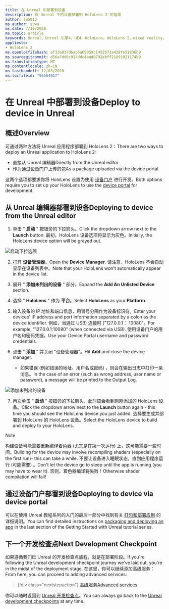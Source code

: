 ```yaml
---
title: 在 Unreal 中部署到设备
description: 将 Unreal 中的设备部署到 HoloLens 2 的指南
author: sw5813
ms.author: suwu
ms.date: 7/10/2020
ms.topic: article
keywords: Unreal，Unreal 引擎4，UE4，HoloLens，HoloLens 2，mixed reality，部署到设备，PC，文档，混合现实耳机，windows mixed reality 耳机，虚拟现实耳机
appliesto:
- HoloLens 2
ms.openlocfilehash: ef33e037d6ab6a69059c1452b71a428fe51836b9
ms.sourcegitcommit: d56e7dd6c917ddc4ead0792ebff21891921174b9
ms.translationtype: MT
ms.contentlocale: zh-CN
ms.lasthandoff: 12/03/2020
ms.locfileid: "96564017"
---
```

# <a name="deploy-to-device-in-unreal"></a><span data-ttu-id="74826-104">在 Unreal 中部署到设备</span><span class="sxs-lookup"><span data-stu-id="74826-104">Deploy to device in Unreal</span></span>

## <a name="overview"></a><span data-ttu-id="74826-105">概述</span><span class="sxs-lookup"><span data-stu-id="74826-105">Overview</span></span>
<span data-ttu-id="74826-106">可通过两种方法将 Unreal 应用程序部署到 HoloLens 2：</span><span class="sxs-lookup"><span data-stu-id="74826-106">There are two ways to deploy an Unreal application to HoloLens 2:</span></span>
* <span data-ttu-id="74826-107">直接从 Unreal 编辑器</span><span class="sxs-lookup"><span data-stu-id="74826-107">Directly from the Unreal editor</span></span>
* <span data-ttu-id="74826-108">作为通过设备门户上传的包</span><span class="sxs-lookup"><span data-stu-id="74826-108">As a package uploaded via the device portal</span></span>

<span data-ttu-id="74826-109">这两个选项都要求你将 HoloLens 设置为使用 [设备门户](../platform-capabilities-and-apis/using-the-windows-device-portal.md) 进行开发。</span><span class="sxs-lookup"><span data-stu-id="74826-109">Both options require you to set up your HoloLens to use the [device portal](../platform-capabilities-and-apis/using-the-windows-device-portal.md) for development.</span></span>

## <a name="deploying-to-device-from-the-unreal-editor"></a><span data-ttu-id="74826-110">从 Unreal 编辑器部署到设备</span><span class="sxs-lookup"><span data-stu-id="74826-110">Deploying to device from the Unreal editor</span></span>

1. <span data-ttu-id="74826-111">单击 " **启动** " 按钮旁的下拉箭头。</span><span class="sxs-lookup"><span data-stu-id="74826-111">Click the dropdown arrow next to the **Launch** button.</span></span> <span data-ttu-id="74826-112">最初，HoloLens 设备选项将显示为灰色。</span><span class="sxs-lookup"><span data-stu-id="74826-112">Initially, the HoloLens device option will be grayed out.</span></span>

![启动下拉选项](images/unreal/launch-dropdown.png)

2. <span data-ttu-id="74826-114">打开 **设备管理器**。</span><span class="sxs-lookup"><span data-stu-id="74826-114">Open the **Device Manager**.</span></span> <span data-ttu-id="74826-115">请注意，HoloLens 不会自动显示在设备列表中。</span><span class="sxs-lookup"><span data-stu-id="74826-115">Note that your HoloLens won't automatically appear in the device list.</span></span>

3. <span data-ttu-id="74826-116">展开 " **添加未列出的设备** " 部分。</span><span class="sxs-lookup"><span data-stu-id="74826-116">Expand the **Add An Unlisted Device** section.</span></span>

4. <span data-ttu-id="74826-117">选择 " **HoloLens** " 作为 **平台**。</span><span class="sxs-lookup"><span data-stu-id="74826-117">Select **HoloLens** as your **Platform**.</span></span>

5. <span data-ttu-id="74826-118">输入设备的 IP 地址和端口信息，用冒号分隔作为设备标识符。</span><span class="sxs-lookup"><span data-stu-id="74826-118">Enter your devices' IP address and port information separated by a colon as the device identifier.</span></span> <span data-ttu-id="74826-119">例如，当通过 USB) 连接时 ("127.0.0.1： 10080"。</span><span class="sxs-lookup"><span data-stu-id="74826-119">For example, "127.0.0.1:10080" (when connected via USB).</span></span> <span data-ttu-id="74826-120">使用设备门户的用户名和密码凭据。</span><span class="sxs-lookup"><span data-stu-id="74826-120">Use your Device Portal username and password credentials.</span></span>

6. <span data-ttu-id="74826-121">点击 " **添加** " 并关闭 "设备管理器"。</span><span class="sxs-lookup"><span data-stu-id="74826-121">Hit **Add** and close the device manager.</span></span>
    * <span data-ttu-id="74826-122">如果错误 (例如错误的地址、用户名或密码) ，则会在输出日志中打印一条消息。</span><span class="sxs-lookup"><span data-stu-id="74826-122">In the case of an error (such as wrong address, user name or password), a message will be printed to the Output Log.</span></span>

![添加未列出的设备](images/unreal/add-unlisted-device.png)

7. <span data-ttu-id="74826-124">再次单击 " **启动** " 按钮旁的下拉箭头，此时应会看到刚刚添加的 HoloLens 设备。</span><span class="sxs-lookup"><span data-stu-id="74826-124">Click the dropdown arrow next to the **Launch** button again - this time you should see the HoloLens device you just added.</span></span> <span data-ttu-id="74826-125">选择要生成并部署到 HoloLens 的 HoloLens 设备。</span><span class="sxs-lookup"><span data-stu-id="74826-125">Select the HoloLens device to build and deploy to your HoloLens.</span></span>

>[!NOTE]
><span data-ttu-id="74826-126">构建设备可能需要重新编译着色器 (尤其是在第一次运行) 上，这可能需要一些时间。</span><span class="sxs-lookup"><span data-stu-id="74826-126">Building for the device may involve recompiling shaders (especially on the first run)- this can take a while.</span></span> <span data-ttu-id="74826-127">不要让设备进入睡眠状态，直到应用程序运行 (可能需要) 。</span><span class="sxs-lookup"><span data-stu-id="74826-127">Don't let the device go to sleep until the app is running (you may have to wear it).</span></span> <span data-ttu-id="74826-128">否则，着色器编译将失败！</span><span class="sxs-lookup"><span data-stu-id="74826-128">Otherwise shader compilation will fail!</span></span>

## <a name="deploying-to-device-via-device-portal"></a><span data-ttu-id="74826-129">通过设备门户部署到设备</span><span class="sxs-lookup"><span data-stu-id="74826-129">Deploying to device via device portal</span></span>

<span data-ttu-id="74826-130">可以在使用 Unreal 教程系列的入门的最后一部分中找到有关 [打包和部署应用](tutorials/unreal-uxt-ch6.md#packaging-and-deploying-the-app-via-device-portal) 的详细说明。</span><span class="sxs-lookup"><span data-stu-id="74826-130">You can find detailed instructions on [packaging and deploying an app](tutorials/unreal-uxt-ch6.md#packaging-and-deploying-the-app-via-device-portal) in the last section of the Getting Started with Unreal tutorial series.</span></span>

## <a name="next-development-checkpoint"></a><span data-ttu-id="74826-131">下一个开发检查点</span><span class="sxs-lookup"><span data-stu-id="74826-131">Next Development Checkpoint</span></span>

<span data-ttu-id="74826-132">如果遵循我们已 Unreal 的开发检查点旅程，就是在部署阶段。</span><span class="sxs-lookup"><span data-stu-id="74826-132">If you're following the Unreal development checkpoint journey we've laid out, you're in the midst of the deployment stage.</span></span> <span data-ttu-id="74826-133">在这里，你可以继续添加高级服务：</span><span class="sxs-lookup"><span data-stu-id="74826-133">From here, you can proceed to adding advanced services:</span></span>

> [!div class="nextstepaction"]
> [<span data-ttu-id="74826-134">高级服务</span><span class="sxs-lookup"><span data-stu-id="74826-134">Advanced services</span></span>](unreal-development-overview.md#5-adding-services)

<span data-ttu-id="74826-135">你可以随时返回到 [Unreal 开发检查点](unreal-development-overview.md#4-streaming-and-deploying-to-a-device)。</span><span class="sxs-lookup"><span data-stu-id="74826-135">You can always go back to the [Unreal development checkpoints](unreal-development-overview.md#4-streaming-and-deploying-to-a-device) at any time.</span></span>

